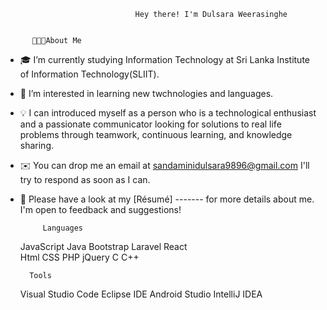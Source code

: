                                  Hey there! I'm Dulsara Weerasinghe
                 
            
          👨🏻‍💻About Me
                 
- 🎓 I’m currently studying Information Technology at Sri Lanka Institute of Information Technology(SLIIT).               
- 👀 I’m interested in learning new twchnologies and languages.
- 💡 I can introduced myself as a person who is a technological enthusiast and a passionate communicator looking for solutions to real life problems through teamwork, continuous learning, and knowledge sharing.
- ✉️ You can drop me an email at sandaminidulsara9896@gmail.com I'll try to respond as soon as I can.
- 📄  Please have a look at my [Résumé] ------- for more details about me. I'm open to feedback and suggestions!


           Languages
                                 
     JavaScript          Java              Bootstrap          Laravel            React     
     Html                CSS                PHP                jQuery            C               C++ 
    
        Tools
    Visual Studio Code
    Eclipse IDE
    Android Studio
    IntelliJ IDEA
    
    
    
     
